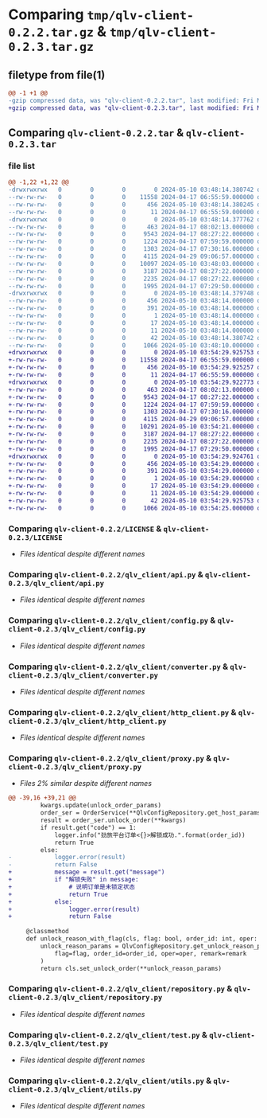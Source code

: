 # Comparing `tmp/qlv-client-0.2.2.tar.gz` & `tmp/qlv-client-0.2.3.tar.gz`

## filetype from file(1)

```diff
@@ -1 +1 @@
-gzip compressed data, was "qlv-client-0.2.2.tar", last modified: Fri May 10 03:48:14 2024, max compression
+gzip compressed data, was "qlv-client-0.2.3.tar", last modified: Fri May 10 03:54:29 2024, max compression
```

## Comparing `qlv-client-0.2.2.tar` & `qlv-client-0.2.3.tar`

### file list

```diff
@@ -1,22 +1,22 @@
-drwxrwxrwx   0        0        0        0 2024-05-10 03:48:14.380742 qlv-client-0.2.2/
--rw-rw-rw-   0        0        0    11558 2024-04-17 06:55:59.000000 qlv-client-0.2.2/LICENSE
--rw-rw-rw-   0        0        0      456 2024-05-10 03:48:14.380245 qlv-client-0.2.2/PKG-INFO
--rw-rw-rw-   0        0        0       11 2024-04-17 06:55:59.000000 qlv-client-0.2.2/README.md
-drwxrwxrwx   0        0        0        0 2024-05-10 03:48:14.377762 qlv-client-0.2.2/qlv_client/
--rw-rw-rw-   0        0        0      463 2024-04-17 08:02:13.000000 qlv-client-0.2.2/qlv_client/__init__.py
--rw-rw-rw-   0        0        0     9543 2024-04-17 08:27:22.000000 qlv-client-0.2.2/qlv_client/api.py
--rw-rw-rw-   0        0        0     1224 2024-04-17 07:59:59.000000 qlv-client-0.2.2/qlv_client/config.py
--rw-rw-rw-   0        0        0     1303 2024-04-17 07:30:16.000000 qlv-client-0.2.2/qlv_client/converter.py
--rw-rw-rw-   0        0        0     4115 2024-04-29 09:06:57.000000 qlv-client-0.2.2/qlv_client/http_client.py
--rw-rw-rw-   0        0        0    10097 2024-05-10 03:48:03.000000 qlv-client-0.2.2/qlv_client/proxy.py
--rw-rw-rw-   0        0        0     3187 2024-04-17 08:27:22.000000 qlv-client-0.2.2/qlv_client/repository.py
--rw-rw-rw-   0        0        0     2235 2024-04-17 08:27:22.000000 qlv-client-0.2.2/qlv_client/test.py
--rw-rw-rw-   0        0        0     1995 2024-04-17 07:29:50.000000 qlv-client-0.2.2/qlv_client/utils.py
-drwxrwxrwx   0        0        0        0 2024-05-10 03:48:14.379748 qlv-client-0.2.2/qlv_client.egg-info/
--rw-rw-rw-   0        0        0      456 2024-05-10 03:48:14.000000 qlv-client-0.2.2/qlv_client.egg-info/PKG-INFO
--rw-rw-rw-   0        0        0      391 2024-05-10 03:48:14.000000 qlv-client-0.2.2/qlv_client.egg-info/SOURCES.txt
--rw-rw-rw-   0        0        0        1 2024-05-10 03:48:14.000000 qlv-client-0.2.2/qlv_client.egg-info/dependency_links.txt
--rw-rw-rw-   0        0        0       17 2024-05-10 03:48:14.000000 qlv-client-0.2.2/qlv_client.egg-info/requires.txt
--rw-rw-rw-   0        0        0       11 2024-05-10 03:48:14.000000 qlv-client-0.2.2/qlv_client.egg-info/top_level.txt
--rw-rw-rw-   0        0        0       42 2024-05-10 03:48:14.380742 qlv-client-0.2.2/setup.cfg
--rw-rw-rw-   0        0        0     1066 2024-05-10 03:48:10.000000 qlv-client-0.2.2/setup.py
+drwxrwxrwx   0        0        0        0 2024-05-10 03:54:29.925753 qlv-client-0.2.3/
+-rw-rw-rw-   0        0        0    11558 2024-04-17 06:55:59.000000 qlv-client-0.2.3/LICENSE
+-rw-rw-rw-   0        0        0      456 2024-05-10 03:54:29.925257 qlv-client-0.2.3/PKG-INFO
+-rw-rw-rw-   0        0        0       11 2024-04-17 06:55:59.000000 qlv-client-0.2.3/README.md
+drwxrwxrwx   0        0        0        0 2024-05-10 03:54:29.922773 qlv-client-0.2.3/qlv_client/
+-rw-rw-rw-   0        0        0      463 2024-04-17 08:02:13.000000 qlv-client-0.2.3/qlv_client/__init__.py
+-rw-rw-rw-   0        0        0     9543 2024-04-17 08:27:22.000000 qlv-client-0.2.3/qlv_client/api.py
+-rw-rw-rw-   0        0        0     1224 2024-04-17 07:59:59.000000 qlv-client-0.2.3/qlv_client/config.py
+-rw-rw-rw-   0        0        0     1303 2024-04-17 07:30:16.000000 qlv-client-0.2.3/qlv_client/converter.py
+-rw-rw-rw-   0        0        0     4115 2024-04-29 09:06:57.000000 qlv-client-0.2.3/qlv_client/http_client.py
+-rw-rw-rw-   0        0        0    10291 2024-05-10 03:54:21.000000 qlv-client-0.2.3/qlv_client/proxy.py
+-rw-rw-rw-   0        0        0     3187 2024-04-17 08:27:22.000000 qlv-client-0.2.3/qlv_client/repository.py
+-rw-rw-rw-   0        0        0     2235 2024-04-17 08:27:22.000000 qlv-client-0.2.3/qlv_client/test.py
+-rw-rw-rw-   0        0        0     1995 2024-04-17 07:29:50.000000 qlv-client-0.2.3/qlv_client/utils.py
+drwxrwxrwx   0        0        0        0 2024-05-10 03:54:29.924761 qlv-client-0.2.3/qlv_client.egg-info/
+-rw-rw-rw-   0        0        0      456 2024-05-10 03:54:29.000000 qlv-client-0.2.3/qlv_client.egg-info/PKG-INFO
+-rw-rw-rw-   0        0        0      391 2024-05-10 03:54:29.000000 qlv-client-0.2.3/qlv_client.egg-info/SOURCES.txt
+-rw-rw-rw-   0        0        0        1 2024-05-10 03:54:29.000000 qlv-client-0.2.3/qlv_client.egg-info/dependency_links.txt
+-rw-rw-rw-   0        0        0       17 2024-05-10 03:54:29.000000 qlv-client-0.2.3/qlv_client.egg-info/requires.txt
+-rw-rw-rw-   0        0        0       11 2024-05-10 03:54:29.000000 qlv-client-0.2.3/qlv_client.egg-info/top_level.txt
+-rw-rw-rw-   0        0        0       42 2024-05-10 03:54:29.925753 qlv-client-0.2.3/setup.cfg
+-rw-rw-rw-   0        0        0     1066 2024-05-10 03:54:25.000000 qlv-client-0.2.3/setup.py
```

### Comparing `qlv-client-0.2.2/LICENSE` & `qlv-client-0.2.3/LICENSE`

 * *Files identical despite different names*

### Comparing `qlv-client-0.2.2/qlv_client/api.py` & `qlv-client-0.2.3/qlv_client/api.py`

 * *Files identical despite different names*

### Comparing `qlv-client-0.2.2/qlv_client/config.py` & `qlv-client-0.2.3/qlv_client/config.py`

 * *Files identical despite different names*

### Comparing `qlv-client-0.2.2/qlv_client/converter.py` & `qlv-client-0.2.3/qlv_client/converter.py`

 * *Files identical despite different names*

### Comparing `qlv-client-0.2.2/qlv_client/http_client.py` & `qlv-client-0.2.3/qlv_client/http_client.py`

 * *Files identical despite different names*

### Comparing `qlv-client-0.2.2/qlv_client/proxy.py` & `qlv-client-0.2.3/qlv_client/proxy.py`

 * *Files 2% similar despite different names*

```diff
@@ -39,16 +39,21 @@
         kwargs.update(unlock_order_params)
         order_ser = OrderService(**QlvConfigRepository.get_host_params())
         result = order_ser.unlock_order(**kwargs)
         if result.get("code") == 1:
             logger.info("劲旅平台订单<{}>解锁成功.".format(order_id))
             return True
         else:
-            logger.error(result)
-            return False
+            message = result.get("message")
+            if "解锁失败" in message:
+                # 说明订单是未锁定状态
+                return True
+            else:
+                logger.error(result)
+                return False
 
     @classmethod
     def unlock_reason_with_flag(cls, flag: bool, order_id: int, oper: str, remark: str) -> bool:
         unlock_reason_params = QlvConfigRepository.get_unlock_reason_params(
             flag=flag, order_id=order_id, oper=oper, remark=remark
         )
         return cls.set_unlock_order(**unlock_reason_params)
```

### Comparing `qlv-client-0.2.2/qlv_client/repository.py` & `qlv-client-0.2.3/qlv_client/repository.py`

 * *Files identical despite different names*

### Comparing `qlv-client-0.2.2/qlv_client/test.py` & `qlv-client-0.2.3/qlv_client/test.py`

 * *Files identical despite different names*

### Comparing `qlv-client-0.2.2/qlv_client/utils.py` & `qlv-client-0.2.3/qlv_client/utils.py`

 * *Files identical despite different names*

